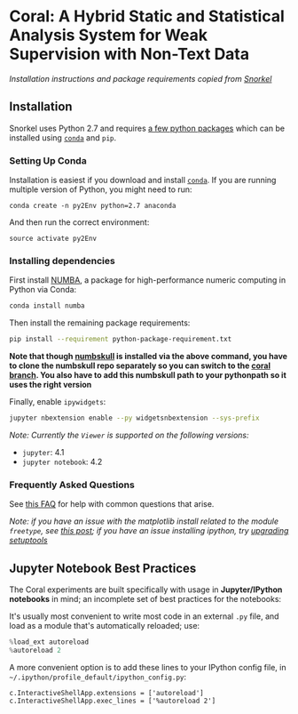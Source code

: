# Coral: A Hybrid Static and Statistical Analysis System for Weak Supervision with Non-Text Data

*Installation instructions and package requirements copied from [Snorkel](https://github.com/HazyResearch/snorkel)*
## Installation
Snorkel uses Python 2.7 and requires [a few python packages](python-package-requirement.txt) which can be installed using [`conda`](https://www.continuum.io/downloads) and `pip`.

### Setting Up Conda
Installation is easiest if you download and install [`conda`](https://www.continuum.io/downloads).
If you are running multiple version of Python, you might need to run:
```
conda create -n py2Env python=2.7 anaconda
```
And then run the correct environment:
```
source activate py2Env
```

### Installing dependencies
First install [NUMBA](https://numba.pydata.org/), a package for high-performance numeric computing in Python via Conda:
```bash
conda install numba
```

Then install the remaining package requirements:
```bash
pip install --requirement python-package-requirement.txt
```
**Note that though [numbskull](https://github.com/HazyResearch/numbskull) is installed via the above command, you have to clone the numbskull repo separately so you can switch to the [coral branch](https://github.com/HazyResearch/numbskull/tree/coral). You also have to add this numbskull path to your pythonpath so it uses the right version**

Finally, enable `ipywidgets`:
```bash
jupyter nbextension enable --py widgetsnbextension --sys-prefix
```

_Note: Currently the `Viewer` is supported on the following versions:_
* `jupyter`: 4.1
* `jupyter notebook`: 4.2

### Frequently Asked Questions
See [this FAQ](https://hazyresearch.github.io/snorkel/install_faq) for help with common questions that arise. 

*Note: if you have an issue with the matplotlib install related to the module `freetype`, see [this post](http://stackoverflow.com/questions/20533426/ubuntu-running-pip-install-gives-error-the-following-required-packages-can-no); if you have an issue installing ipython, try [upgrading setuptools](http://stackoverflow.com/questions/35943606/error-on-installing-ipython-for-python-3-sys-platform-darwin-and-platform)*

## Jupyter Notebook Best Practices

The Coral experiments are built specifically with usage in **Jupyter/IPython notebooks** in mind; an incomplete set of best practices for the notebooks:

It's usually most convenient to write most code in an external `.py` file, and load as a module that's automatically reloaded; use:
```python
%load_ext autoreload
%autoreload 2
```
A more convenient option is to add these lines to your IPython config file, in `~/.ipython/profile_default/ipython_config.py`:
```
c.InteractiveShellApp.extensions = ['autoreload']     
c.InteractiveShellApp.exec_lines = ['%autoreload 2']
```
